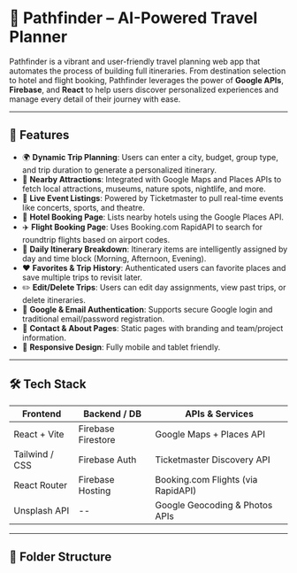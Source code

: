 # 🧭 Pathfinder – AI-Powered Travel Planner

Pathfinder is a vibrant and user-friendly travel planning web app that automates the process of building full itineraries. From destination selection to hotel and flight booking, Pathfinder leverages the power of **Google APIs**, **Firebase**, and **React** to help users discover personalized experiences and manage every detail of their journey with ease.

---

## 🚀 Features

- 🌍 **Dynamic Trip Planning**: Users can enter a city, budget, group type, and trip duration to generate a personalized itinerary.
- 📍 **Nearby Attractions**: Integrated with Google Maps and Places APIs to fetch local attractions, museums, nature spots, nightlife, and more.
- 🎫 **Live Event Listings**: Powered by Ticketmaster to pull real-time events like concerts, sports, and theatre.
- 🏨 **Hotel Booking Page**: Lists nearby hotels using the Google Places API.
- ✈️ **Flight Booking Page**: Uses Booking.com RapidAPI to search for roundtrip flights based on airport codes.
- 📅 **Daily Itinerary Breakdown**: Itinerary items are intelligently assigned by day and time block (Morning, Afternoon, Evening).
- ❤️ **Favorites & Trip History**: Authenticated users can favorite places and save multiple trips to revisit later.
- ✏️ **Edit/Delete Trips**: Users can edit day assignments, view past trips, or delete itineraries.
- 👤 **Google & Email Authentication**: Supports secure Google login and traditional email/password registration.
- 📧 **Contact & About Pages**: Static pages with branding and team/project information.
- 📱 **Responsive Design**: Fully mobile and tablet friendly.

---

## 🛠️ Tech Stack

| Frontend        | Backend / DB     | APIs & Services                         |
|-----------------|------------------|-----------------------------------------|
| React + Vite    | Firebase Firestore | Google Maps + Places API               |
| Tailwind / CSS  | Firebase Auth     | Ticketmaster Discovery API              |
| React Router    | Firebase Hosting  | Booking.com Flights (via RapidAPI)      |
| Unsplash API    | --               | Google Geocoding & Photos APIs          |

---

## 📂 Folder Structure

